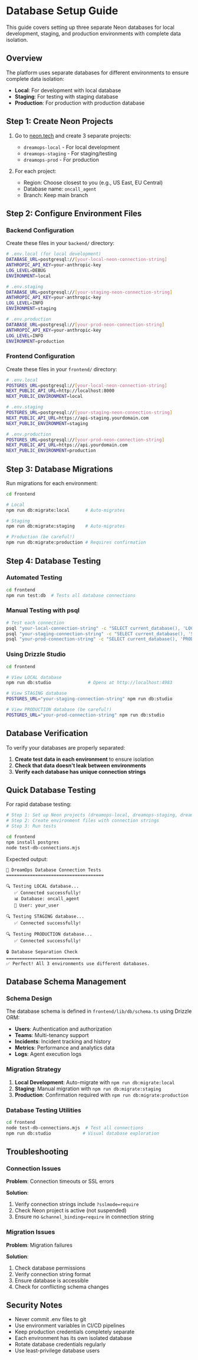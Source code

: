 # Database Setup Guide

This guide covers setting up three separate Neon databases for local development, staging, and production environments with complete data isolation.

## Overview

The platform uses separate databases for different environments to ensure complete data isolation:
- **Local**: For development with local database
- **Staging**: For testing with staging database  
- **Production**: For production with production database

## Step 1: Create Neon Projects

1. Go to [neon.tech](https://neon.tech) and create 3 separate projects:
   - `dreamops-local` - For local development
   - `dreamops-staging` - For staging/testing
   - `dreamops-prod` - For production

2. For each project:
   - Region: Choose closest to you (e.g., US East, EU Central)
   - Database name: `oncall_agent`
   - Branch: Keep main branch

## Step 2: Configure Environment Files

### Backend Configuration

Create these files in your `backend/` directory:

```bash
# .env.local (for local development)
DATABASE_URL=postgresql://[your-local-neon-connection-string]
ANTHROPIC_API_KEY=your-anthropic-key
LOG_LEVEL=DEBUG
ENVIRONMENT=local

# .env.staging
DATABASE_URL=postgresql://[your-staging-neon-connection-string]
ANTHROPIC_API_KEY=your-anthropic-key
LOG_LEVEL=INFO
ENVIRONMENT=staging

# .env.production
DATABASE_URL=postgresql://[your-prod-neon-connection-string]
ANTHROPIC_API_KEY=your-anthropic-key
LOG_LEVEL=INFO
ENVIRONMENT=production
```

### Frontend Configuration

Create these files in your `frontend/` directory:

```bash
# .env.local
POSTGRES_URL=postgresql://[your-local-neon-connection-string]
NEXT_PUBLIC_API_URL=http://localhost:8000
NEXT_PUBLIC_ENVIRONMENT=local

# .env.staging
POSTGRES_URL=postgresql://[your-staging-neon-connection-string]
NEXT_PUBLIC_API_URL=https://api-staging.yourdomain.com
NEXT_PUBLIC_ENVIRONMENT=staging

# .env.production
POSTGRES_URL=postgresql://[your-prod-neon-connection-string]
NEXT_PUBLIC_API_URL=https://api.yourdomain.com
NEXT_PUBLIC_ENVIRONMENT=production
```

## Step 3: Database Migrations

Run migrations for each environment:

```bash
cd frontend

# Local
npm run db:migrate:local      # Auto-migrates

# Staging
npm run db:migrate:staging    # Auto-migrates

# Production (be careful!)
npm run db:migrate:production # Requires confirmation
```

## Step 4: Database Testing

### Automated Testing
```bash
cd frontend
npm run test:db  # Tests all database connections
```

### Manual Testing with psql
```bash
# Test each connection
psql "your-local-connection-string" -c "SELECT current_database(), 'LOCAL' as env;"
psql "your-staging-connection-string" -c "SELECT current_database(), 'STAGING' as env;"
psql "your-prod-connection-string" -c "SELECT current_database(), 'PRODUCTION' as env;"
```

### Using Drizzle Studio
```bash
cd frontend

# View LOCAL database
npm run db:studio              # Opens at http://localhost:4983

# View STAGING database
POSTGRES_URL="your-staging-connection-string" npm run db:studio

# View PRODUCTION database (be careful!)
POSTGRES_URL="your-prod-connection-string" npm run db:studio
```

## Database Verification

To verify your databases are properly separated:

1. **Create test data in each environment** to ensure isolation
2. **Check that data doesn't leak between environments**
3. **Verify each database has unique connection strings**

## Quick Database Testing

For rapid database testing:

```bash
# Step 1: Set up Neon projects (dreamops-local, dreamops-staging, dreamops-prod)
# Step 2: Create environment files with connection strings
# Step 3: Run tests

cd frontend
npm install postgres
node test-db-connections.mjs
```

Expected output:
```
🚀 DreamOps Database Connection Tests
=====================================

🔍 Testing LOCAL database...
   ✅ Connected successfully!
   📊 Database: oncall_agent
   👤 User: your_user

🔍 Testing STAGING database...
   ✅ Connected successfully!

🔍 Testing PRODUCTION database...
   ✅ Connected successfully!

🔒 Database Separation Check
============================
✅ Perfect! All 3 environments use different databases.
```

## Database Schema Management

### Schema Design
The database schema is defined in `frontend/lib/db/schema.ts` using Drizzle ORM:
- **Users**: Authentication and authorization
- **Teams**: Multi-tenancy support
- **Incidents**: Incident tracking and history
- **Metrics**: Performance and analytics data
- **Logs**: Agent execution logs

### Migration Strategy
1. **Local Development**: Auto-migrate with `npm run db:migrate:local`
2. **Staging**: Manual migration with `npm run db:migrate:staging`
3. **Production**: Confirmation required with `npm run db:migrate:production`

### Database Testing Utilities
```bash
cd frontend
node test-db-connections.mjs  # Test all connections
npm run db:studio            # Visual database exploration
```

## Troubleshooting

### Connection Issues
**Problem**: Connection timeouts or SSL errors

**Solution**: 
1. Verify connection strings include `?sslmode=require`
2. Check Neon project is active (not suspended)
3. Ensure no `&channel_binding=require` in connection string

### Migration Issues
**Problem**: Migration failures

**Solution**:
1. Check database permissions
2. Verify connection string format
3. Ensure database is accessible
4. Check for conflicting schema changes

## Security Notes

- Never commit .env files to git
- Use environment variables in CI/CD pipelines
- Keep production credentials completely separate
- Each environment has its own isolated database
- Rotate database credentials regularly
- Use least-privilege database users 